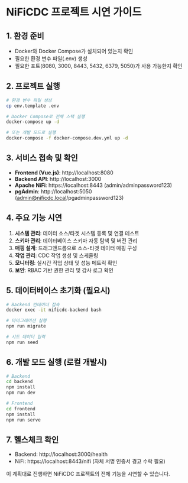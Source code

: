 # NiFiCDC 프로젝트 시연 가이드

## 1. 환경 준비
- Docker와 Docker Compose가 설치되어 있는지 확인
- 필요한 환경 변수 파일(.env) 생성
- 필요한 포트(8080, 3000, 8443, 5432, 6379, 5050)가 사용 가능한지 확인

## 2. 프로젝트 실행
```bash
# 환경 변수 파일 생성
cp env.template .env

# Docker Compose로 전체 스택 실행
docker-compose up -d

# 또는 개발 모드로 실행
docker-compose -f docker-compose.dev.yml up -d
```

## 3. 서비스 접속 및 확인
- **Frontend (Vue.js)**: http://localhost:8080
- **Backend API**: http://localhost:3000
- **Apache NiFi**: https://localhost:8443 (admin/adminpassword123)
- **pgAdmin**: http://localhost:5050 (admin@nificdc.local/pgadminpassword123)

## 4. 주요 기능 시연
1. **시스템 관리**: 데이터 소스/타겟 시스템 등록 및 연결 테스트
2. **스키마 관리**: 데이터베이스 스키마 자동 탐색 및 버전 관리
3. **매핑 설계**: 드래그앤드롭으로 소스-타겟 데이터 매핑 구성
4. **작업 관리**: CDC 작업 생성 및 스케줄링
5. **모니터링**: 실시간 작업 상태 및 성능 메트릭 확인
6. **보안**: RBAC 기반 권한 관리 및 감사 로그 확인

## 5. 데이터베이스 초기화 (필요시)
```bash
# Backend 컨테이너 접속
docker exec -it nificdc-backend bash

# 마이그레이션 실행
npm run migrate

# 시드 데이터 입력
npm run seed
```

## 6. 개발 모드 실행 (로컬 개발시)
```bash
# Backend
cd backend
npm install
npm run dev

# Frontend
cd frontend
npm install
npm run serve
```

## 7. 헬스체크 확인
- Backend: http://localhost:3000/health
- NiFi: https://localhost:8443/nifi (자체 서명 인증서 경고 수락 필요)

이 계획대로 진행하면 NiFiCDC 프로젝트의 전체 기능을 시연할 수 있습니다.